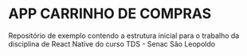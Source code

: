 # APP CARRINHO DE COMPRAS

Repositório de exemplo contendo a estrutura inicial para o trabalho da disciplina de React Native do curso TDS - Senac São Leopoldo
